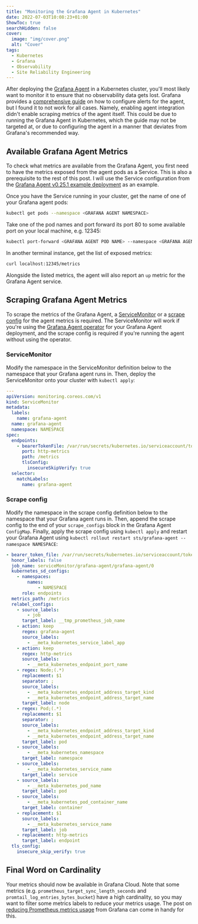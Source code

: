 ```yaml
---
title: "Monitoring the Grafana Agent in Kubernetes"
date: 2022-07-03T10:08:23+01:00
ShowToc: true
searchHidden: false
cover:
  image: "img/cover.png"
  alt: "Cover"
tags:
  - Kubernetes
  - Grafana
  - Observability
  - Site Reliability Engineering
---
```


After deploying the [Grafana Agent](https://github.com/grafana/agent) in a Kubernetes cluster, you'll most likely want to monitor it to ensure that no observability data gets lost. Grafana provides a [comprehensive guide](https://grafana.com/docs/grafana-cloud/agent/agent_monitoring/) on how to configure alerts for the agent, but I found it to not work for all cases. Namely, enabling agent integration didn't enable scraping metrics of the agent itself. This could be due to running the Grafana Agent in Kubernetes, which the guide may not be targeted at, or due to configuring the agent in a manner that deviates from Grafana's recommended way.

## Available Grafana Agent Metrics

To check what metrics are available from the Grafana Agent, you first need to have the metrics exposed from the agent pods as a Service. This is also a prerequisite to the rest of this post. I will use the Service configuration from the [Grafana Agent v0.25.1 example deployment](https://github.com/grafana/agent/blob/v0.25.1/production/kubernetes/agent-bare.yaml) as an example.

Once you have the Service running in your cluster, get the name of one of your Grafana agent pods:

```bash
kubectl get pods --namespace <GRAFANA AGENT NAMESPACE>
```

Take one of the pod names and port forward its port 80 to some available port on your local machine, e.g. 12345:

```bash
kubectl port-forward <GRAFANA AGENT POD NAME> --namespace <GRAFANA AGENT NAMESPACE> 80:12345
```

In another terminal instance, get the list of exposed metrics:

```bash
curl localhost:12345/metrics
```

Alongside the listed metrics, the agent will also report an `up` metric for the Grafana Agent service.

## Scraping Grafana Agent Metrics

To scrape the metrics of the Grafana Agent, a [ServiceMonitor](https://github.com/prometheus-operator/prometheus-operator/blob/main/Documentation/user-guides/getting-started.md) or a [scrape config](https://prometheus.io/docs/prometheus/latest/configuration/configuration/#scrape_config) for the agent metrics is required. The ServiceMonitor will work if you're using the [Grafana Agent operator](https://grafana.com/docs/agent/latest/operator/) for your Grafana Agent deployment, and the scrape config is required if you're running the agent without using the operator.

### ServiceMonitor

Modify the namespace in the ServiceMonitor definition below to the namespace that your Grafana agent runs in. Then, deploy the ServiceMonitor onto your cluster with `kubectl apply`:

```yaml
---
apiVersion: monitoring.coreos.com/v1
kind: ServiceMonitor
metadata:
  labels:
    name: grafana-agent
  name: grafana-agent
  namespace: NAMESPACE
spec:
  endpoints:
    - bearerTokenFile: /var/run/secrets/kubernetes.io/serviceaccount/token
      port: http-metrics
      path: /metrics
      tlsConfig:
        insecureSkipVerify: true
  selector:
    matchLabels:
      name: grafana-agent
```

### Scrape config

Modify the namespace in the scrape config definition below to the namespace that your Grafana agent runs in. Then, append the scrape config to the end of your `scrape_configs` block in the Grafana Agent `ConfigMap`. Finally, apply the scrape config using `kubectl apply` and restart your Grafana Agent using `kubectl rollout restart sts/grafana-agent --namespace NAMESPACE`:

```yaml
- bearer_token_file: /var/run/secrets/kubernetes.io/serviceaccount/token
  honor_labels: false
  job_name: serviceMonitor/grafana-agent/grafana-agent/0
  kubernetes_sd_configs:
    - namespaces:
        names:
            - NAMESPACE
      role: endpoints
  metrics_path: /metrics
  relabel_configs:
    - source_labels:
        - job
      target_label: __tmp_prometheus_job_name
    - action: keep
      regex: grafana-agent
      source_labels:
        - __meta_kubernetes_service_label_app
    - action: keep
      regex: http-metrics
      source_labels:
        - __meta_kubernetes_endpoint_port_name
    - regex: Node;(.*)
      replacement: $1
      separator: ;
      source_labels:
        - __meta_kubernetes_endpoint_address_target_kind
        - __meta_kubernetes_endpoint_address_target_name
      target_label: node
    - regex: Pod;(.*)
      replacement: $1
      separator: ;
      source_labels:
        - __meta_kubernetes_endpoint_address_target_kind
        - __meta_kubernetes_endpoint_address_target_name
      target_label: pod
    - source_labels:
        - __meta_kubernetes_namespace
      target_label: namespace
    - source_labels:
        - __meta_kubernetes_service_name
      target_label: service
    - source_labels:
        - __meta_kubernetes_pod_name
      target_label: pod
    - source_labels:
        - __meta_kubernetes_pod_container_name
      target_label: container
    - replacement: $1
      source_labels:
        - __meta_kubernetes_service_name
      target_label: job
    - replacement: http-metrics
      target_label: endpoint
  tls_config:
    insecure_skip_verify: true
```

## Final Word on Cardinality

Your metrics should now be available in Grafana Cloud. Note that some metrics (e.g. `prometheus_target_sync_length_seconds` and `promtail_log_entries_bytes_bucket`) have a high cardinality, so you may want to filter some metrics labels to reduce your metrics usage. The post on [reducing Prometheus metrics usage](https://grafana.com/docs/grafana-cloud/metrics-control-usage/control-prometheus-metrics-usage/usage-reduction/) from Grafana can come in handy for this.
